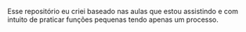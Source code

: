 Esse repositório eu criei baseado nas aulas que estou assistindo e com intuito de praticar funções pequenas tendo apenas um processo.
